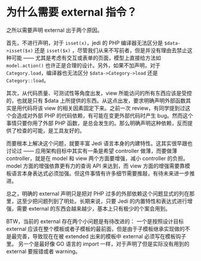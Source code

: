 # 为什么需要 external 指令？

之所以需要声明 external 出于两个原因。

首先，不进行声明，对于 `isset(x)`，jedi 的 PHP 编译器无法区分是 `$data->isset($x)` 还是 `isset($x)` ，尽管我们从来不写前者，但是并没有理由去禁止这种可能 —— 尤其是考虑有交互或表单的页面，模型上直接给方法如 `model.action()` 也许正是合理的设计。另外，如果不加声明，对于 `Category.load`，编译器也无法区分 `$data->Category->load` 还是 `Category::load`。

其次，从代码质量、可测试性等角度出发，view 所能访问的所有东西应该是受控的，也就是只有 $data 上所提供的东西。从这点出发，要求明确声明外部函数其实是用代码将该 view 的相关因素固定下来。之前一次 review，有同学提到过这个会造成对外部 PHP 的代码依赖，有可能在变更外部代码时产生 bug。然而这个事情只要你用了外部 PHP 函数，是总会发生的。那么明确声明这种依赖，反而提供了检查的可能，是工具友好的。

而要根本上解决这个问题，就要丰富 Jedi 语言本身的内建特性。这其实很早跟也讨论过 —— 应用架构目标中其实有一条是希望 controller 做薄，而要做薄 controller，就是在 model 和 view 两个方面要增强，减小 controller 的负担。model 方面的增强依靠更有力的查询 API 来达到，而 view 方面的增强需要靠模板语言本身表达式必须加强。但这件事情有许多细节需要推敲，有待未来进一步推进。

总之，明确的 external 声明只是把对 PHP 过多的外部依赖这个问题显式的列在那里，这至少把问题列到了明处。长期来说，只要 Jedi  的内置特性和表达式进行增强，需要 external 的东西会越来越少，基本上只有极少的个案会用到。

BTW，当前的 external 存在两个小问题是有待改进的：
一个是按照设计目标 external 应该在整个模板或者子模板的最前面，但是由于子模板继承实现做的不是最完善，导致现在在被 extended 出来的模板中 external 必须写在模板钩子里。
另一个是最好像 GO 语言的 import 一样，对于声明了但是实际没有用到的 external 要报错或者 warning。
